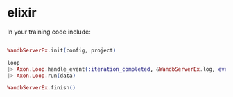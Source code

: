 # elixir

In your training code include:

```elixir

WandbServerEx.init(config, project)

loop
|> Axon.Loop.handle_event(:iteration_completed, &WandbServerEx.log, every: 1)
|> Axon.Loop.run(data)

WandbServerEx.finish()
```
